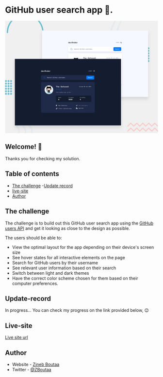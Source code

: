 # GitHub user search app 🐼.

![Design preview for the GitHub user search app coding challenge](Design/preview.jpg)

## Welcome! 👋

Thanks you for checking my solution.

## Table of contents

- [The challenge](#the-challenge)
 -[Update record](#Update-record)
- [live-site](#Live-site)
- [Author](#author)

## The challenge

The challenge is to build out this GitHub user search app using the [GitHub users API](https://docs.github.com/en/rest/reference/users#get-a-user) and get it looking as close to the design as possible.

The users should be able to:

- View the optimal layout for the app depending on their device's screen size
- See hover states for all interactive elements on the page
- Search for GitHub users by their username
- See relevant user information based on their search
- Switch between light and dark themes
- Have the correct color scheme chosen for them based on their computer preferences.



## Update-record
In progress...
You can check my progress  on the link provided below,  😉

## Live-site

[Live site url](https://zineb-bou.github.io/user-search-app./)

## Author

- Website - [Zineb Boutaa](https://zineb-bou.github.io/)
- Twitter - [@ZBoutaa](https://twitter.com/ZBoutaa)
